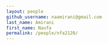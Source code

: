 ```yaml
---
layout: people
github_username: naamirani@gmail.com
last_name: Amirani
first_name: Naufa
permalink: /people/nfa2120/
---
```

